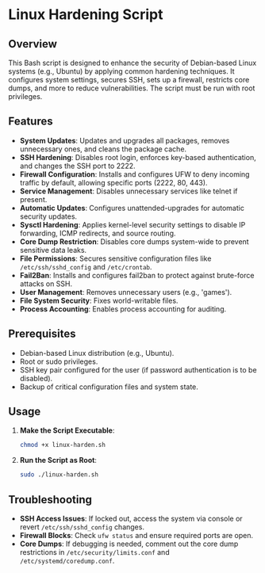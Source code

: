 # Linux Hardening Script

## Overview
This Bash script is designed to enhance the security of Debian-based Linux systems (e.g., Ubuntu) by applying common hardening techniques. It configures system settings, secures SSH, sets up a firewall, restricts core dumps, and more to reduce vulnerabilities. The script must be run with root privileges.

## Features
- **System Updates**: Updates and upgrades all packages, removes unnecessary ones, and cleans the package cache.
- **SSH Hardening**: Disables root login, enforces key-based authentication, and changes the SSH port to 2222.
- **Firewall Configuration**: Installs and configures UFW to deny incoming traffic by default, allowing specific ports (2222, 80, 443).
- **Service Management**: Disables unnecessary services like telnet if present.
- **Automatic Updates**: Configures unattended-upgrades for automatic security updates.
- **Sysctl Hardening**: Applies kernel-level security settings to disable IP forwarding, ICMP redirects, and source routing.
- **Core Dump Restriction**: Disables core dumps system-wide to prevent sensitive data leaks.
- **File Permissions**: Secures sensitive configuration files like `/etc/ssh/sshd_config` and `/etc/crontab`.
- **Fail2Ban**: Installs and configures fail2ban to protect against brute-force attacks on SSH.
- **User Management**: Removes unnecessary users (e.g., 'games').
- **File System Security**: Fixes world-writable files.
- **Process Accounting**: Enables process accounting for auditing.

## Prerequisites
- Debian-based Linux distribution (e.g., Ubuntu).
- Root or sudo privileges.
- SSH key pair configured for the user (if password authentication is to be disabled).
- Backup of critical configuration files and system state.

## Usage

1. **Make the Script Executable**:
   ```bash
   chmod +x linux-harden.sh
   ```

2. **Run the Script as Root**:
   ```bash
   sudo ./linux-harden.sh
   ```

## Troubleshooting
- **SSH Access Issues**: If locked out, access the system via console or revert `/etc/ssh/sshd_config` changes.
- **Firewall Blocks**: Check `ufw status` and ensure required ports are open.
- **Core Dumps**: If debugging is needed, comment out the core dump restrictions in `/etc/security/limits.conf` and `/etc/systemd/coredump.conf`.
